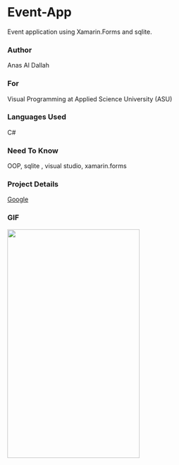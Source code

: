 # Event-App
Event application using Xamarin.Forms  and sqlite.
### Author
Anas Al Dallah
### For
Visual Programming at Applied Science University (ASU)
### Languages Used
C# 
### Need To Know
OOP, sqlite , visual studio, xamarin.forms

### Project Details
[Google]("https://www.google.com")
### GIF

<img src="https://github.com/anasdallah/Event-App/blob/master/GIF%20EventApp.gif"  width="300" height="520" />


